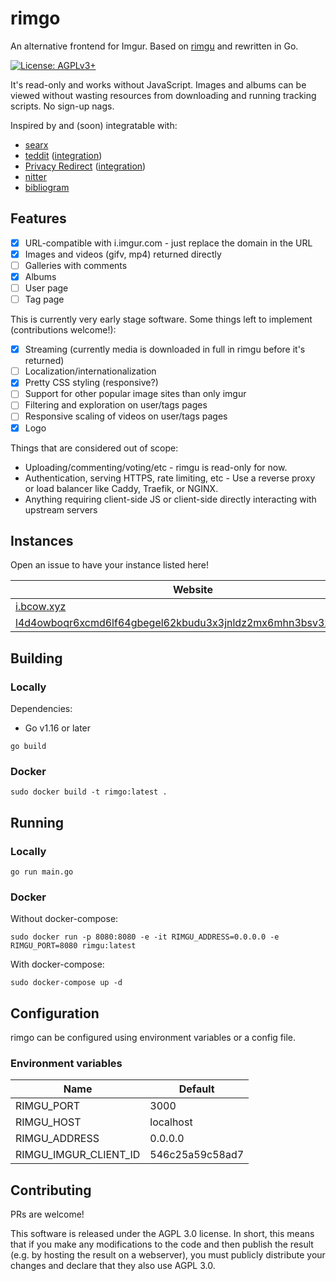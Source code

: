 # rimgo
An alternative frontend for Imgur. Based on [rimgu](https://codeberg.org/3np/rimgu) and rewritten in Go.

<a href="https://www.gnu.org/licenses/agpl-3.0.en.html">
  <img alt="License: AGPLv3+" src="https://shields.io/badge/License-AGPL%20v3+-blue.svg">
</a>

It's read-only and works without JavaScript. Images and albums can be viewed without wasting resources from downloading and running tracking scripts. No sign-up nags.

Inspired by and (soon) integratable with:

* [searx](https://github.com/searx/searx)
* [teddit](https://codeberg.org/teddit/teddit) ([integration](https://codeberg.org/teddit/teddit/pulls/249))
* [Privacy Redirect](https://github.com/SimonBrazell/privacy-redirect) ([integration](https://github.com/SimonBrazell/privacy-redirect/pull/303))
* [nitter](https://github.com/zedeus/nitter)
* [bibliogram](https://sr.ht/~cadence/bibliogram/)


## Features

- [x] URL-compatible with i.imgur.com - just replace the domain in the URL
- [x] Images and videos (gifv, mp4) returned directly
- [ ] Galleries with comments
- [x] Albums
- [ ] User page
- [ ] Tag page

This is currently very early stage software. Some things left to implement (contributions welcome!):

- [x] Streaming (currently media is downloaded in full in rimgu before it's returned)
- [ ] Localization/internationalization
- [x] Pretty CSS styling (responsive?)
- [ ] Support for other popular image sites than only imgur
- [ ] Filtering and exploration on user/tags pages
- [ ] Responsive scaling of videos on user/tags pages
- [x] Logo

Things that are considered out of scope:

* Uploading/commenting/voting/etc - rimgu is read-only for now.
* Authentication, serving HTTPS, rate limiting, etc - Use a reverse proxy or load balancer like Caddy, Traefik, or NGINX.
* Anything requiring client-side JS or client-side directly interacting with upstream servers

## Instances

Open an issue to have your instance listed here!

| Website                                                                                                                                  | Country | Cloudflare |
|------------------------------------------------------------------------------------------------------------------------------------------|---------|------------|
| [i.bcow.xyz](https://i.bcow.xyz/)                                                                                                        | 🇨🇦 CA   |            |
| [l4d4owboqr6xcmd6lf64gbegel62kbudu3x3jnldz2mx6mhn3bsv3zyd.onion](http://l4d4owboqr6xcmd6lf64gbegel62kbudu3x3jnldz2mx6mhn3bsv3zyd.onion/) |         |            |

## Building

### Locally

Dependencies:

* Go v1.16 or later

```
go build
```

### Docker
```
sudo docker build -t rimgo:latest .
```

## Running

### Locally

```
go run main.go
```

### Docker

Without docker-compose:
```
sudo docker run -p 8080:8080 -e -it RIMGU_ADDRESS=0.0.0.0 -e RIMGU_PORT=8080 rimgu:latest
```

With docker-compose:
```
sudo docker-compose up -d
```

## Configuration

rimgo can be configured using environment variables or a config file.

### Environment variables

| Name                  | Default         |
|-----------------------|-----------------|
| RIMGU_PORT            | 3000            |
| RIMGU_HOST            | localhost       |
| RIMGU_ADDRESS         | 0.0.0.0         |
| RIMGU_IMGUR_CLIENT_ID | 546c25a59c58ad7 |

## Contributing

PRs are welcome!

This software is released under the AGPL 3.0 license. In short, this means that if you make any modifications to the code and then publish the result (e.g. by hosting the result on a webserver), you must publicly distribute your changes and declare that they also use AGPL 3.0.